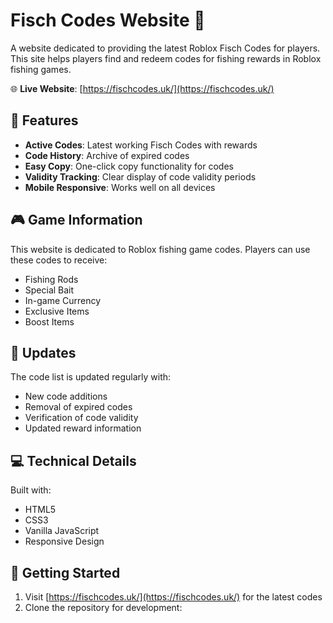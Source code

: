 # Fisch Codes Website 🎣

A website dedicated to providing the latest Roblox Fisch Codes for players. This site helps players find and redeem codes for fishing rewards in Roblox fishing games.

🌐 **Live Website**: [https://fischcodes.uk/](https://fischcodes.uk/)

## 🌟 Features

- **Active Codes**: Latest working Fisch Codes with rewards
- **Code History**: Archive of expired codes
- **Easy Copy**: One-click copy functionality for codes
- **Validity Tracking**: Clear display of code validity periods
- **Mobile Responsive**: Works well on all devices

## 🎮 Game Information

This website is dedicated to Roblox fishing game codes. Players can use these codes to receive:
- Fishing Rods
- Special Bait
- In-game Currency
- Exclusive Items
- Boost Items

## 🔄 Updates

The code list is updated regularly with:
- New code additions
- Removal of expired codes
- Verification of code validity
- Updated reward information

## 💻 Technical Details

Built with:
- HTML5
- CSS3
- Vanilla JavaScript
- Responsive Design

## 🚀 Getting Started

1. Visit [https://fischcodes.uk/](https://fischcodes.uk/) for the latest codes
2. Clone the repository for development: 